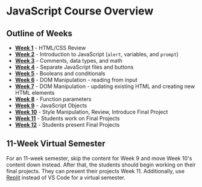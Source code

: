 # JavaScript Course Overview
## Outline of Weeks
- **[Week 1](Week01/)** - HTML/CSS Review
- **[Week 2](Week02/)** - Introduction to JavaScript (`alert`, variables, and `prompt`)
- **[Week 3](Week03/)** - Comments, data types, and math
- **[Week 4](Week04/)** - Separate JavaScript files and buttons
- **[Week 5](Week05/)** - Booleans and conditionals
- **[Week 6](Week06/)** - DOM Manipulation - reading from input
- **[Week 7](Week07/)** - DOM Manipulation - updating existing HTML and creating new HTML elements
- **[Week 8](Week08/)** - Function parameters
- **[Week 9](Week09/)** - JavaScript Objects
- **[Week 10](Week10/)** - Style Manipulation, Review, Introduce Final Project
- **[Week 11](Week11/)** - Students work on Final Projects
- **[Week 12](Week12/)** - Students present Final Projects

## 11-Week Virtual Semester
For an 11-week semester, skip the content for Week 9 and move Week 10's content down instead. After that, the students should begin working on their final projects. They can present their projects Week 11. Additionally, use [Replit](https://replit.com) instead of VS Code for a virtual semester.